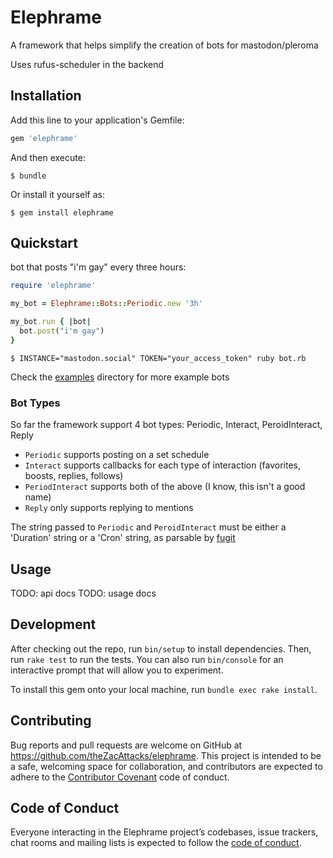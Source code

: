 # Elephrame

A framework that helps simplify the creation of bots for mastodon/pleroma

Uses rufus-scheduler in the backend

## Installation

Add this line to your application's Gemfile:

```ruby
gem 'elephrame'
```

And then execute:

    $ bundle

Or install it yourself as:

    $ gem install elephrame

## Quickstart

bot that posts "i'm gay" every three hours:

```ruby
require 'elephrame'

my_bot = Elephrame::Bots::Periodic.new '3h'

my_bot.run { |bot|
  bot.post("i'm gay")
}
```

	$ INSTANCE="mastodon.social" TOKEN="your_access_token" ruby bot.rb

Check the [examples](https://github.com/theZacAttacks/elephrame/tree/master/examples) directory for more example bots

### Bot Types

So far the framework support 4 bot types: Periodic, Interact, PeroidInteract, Reply

- `Periodic` supports posting on a set schedule
- `Interact` supports callbacks for each type of interaction (favorites, boosts, replies, follows)
- `PeriodInteract` supports both of the above (I know, this isn't a good name)
- `Reply` only supports replying to mentions

The string passed to `Periodic` and `PeroidInteract` must be either a 'Duration' string or a 'Cron' string, as parsable by [fugit](https://github.com/floraison/fugit)

## Usage

TODO: api docs
TODO: usage docs

## Development

After checking out the repo, run `bin/setup` to install dependencies. Then, run `rake test` to run the tests. You can also run `bin/console` for an interactive prompt that will allow you to experiment.

To install this gem onto your local machine, run `bundle exec rake install`. 

## Contributing

Bug reports and pull requests are welcome on GitHub at https://github.com/theZacAttacks/elephrame. This project is intended to be a safe, welcoming space for collaboration, and contributors are expected to adhere to the [Contributor Covenant](http://contributor-covenant.org) code of conduct.

## Code of Conduct

Everyone interacting in the Elephrame project’s codebases, issue trackers, chat rooms and mailing lists is expected to follow the [code of conduct](https://github.com/theZacAttacks/elephrame/blob/master/CODE_OF_CONDUCT.md).
